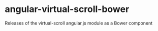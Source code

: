 angular-virtual-scroll-bower
============================

Releases of the virtual-scroll angular.js module as a Bower component